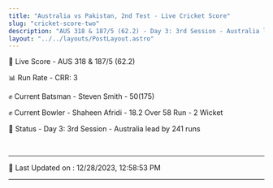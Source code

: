 ```yaml
---
title: "Australia vs Pakistan, 2nd Test - Live Cricket Score"
slug: "cricket-score-two"
description: "AUS 318 & 187/5 (62.2) - Day 3: 3rd Session - Australia lead by 241 runs."
layout: "../../layouts/PostLayout.astro"
---
```


🔴 Live Score - AUS 318 & 187/5 (62.2)  

📊 Run Rate - CRR: 3  

✊ Current Batsman - Steven Smith - 50(175)  

✊ Current Bowler - Shaheen Afridi - 18.2 Over 58 Run - 2 Wicket  

📑 Status - Day 3: 3rd Session - Australia lead by 241 runs

<br />

***

📝 Last Updated on : 12/28/2023, 12:58:53 PM

***

